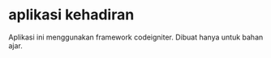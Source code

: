 # aplikasi kehadiran

Aplikasi ini menggunakan framework codeigniter. Dibuat hanya untuk bahan ajar.
